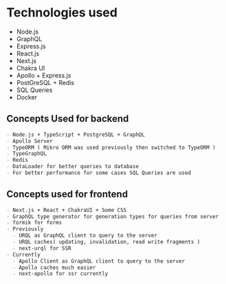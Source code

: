 # Technologies used

- Node.js
- GraphQL
- Express.js
- React.js
- Next.js
- Chakra UI
- Apollo + Express.js
- PostGreSQL + Redis
- SQL Queries
- Docker

## Concepts Used for backend

```md
- Node.js + TypeScript + PostgreSQL + GraphQL
- Apollo Server
- TypeORM ( Mikro ORM was used previously then switched to TypeORM )
- TypeGraphQL
- Redis
- DataLoader for better queries to database
- For better performance for some cases SQL Queries are used
```

## Concepts used for frontend

```md
- Next.js + React + ChakraUI + Some CSS
- GraphQL type generator for generation types for queries from server
- formik for forms
- Previously
  - URQL as GraphQL client to query to the server
  - URQL caches( updating, invalidation, read write fragments )
  - next-urql for SSR
- Currently
  - Apollo Client as GraphQL client to query to the server
  - Apollo caches much easier
  - next-apollo for ssr currently
```
